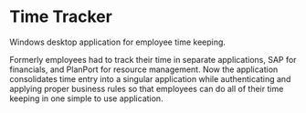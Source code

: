 # Time Tracker

Windows desktop application for employee time keeping. 

Formerly employees had to track their time in separate applications, SAP for financials, and PlanPort for resource management. Now the application consolidates time entry into a singular application while authenticating and applying proper business rules so that employees can do all of their time keeping in one simple to use application.

